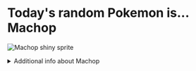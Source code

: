 # Today's random Pokemon is... Machop

![Machop shiny sprite](https://raw.githubusercontent.com/PokeAPI/sprites/master/sprites/pokemon/shiny/66.png)

<details>
<summary>Additional info about Machop</summary>

| srpite type | image |
|------|------|
| back_default | ![Machop back_default sprite](https://raw.githubusercontent.com/PokeAPI/sprites/master/sprites/pokemon/back/66.png) |
| back_shiny | ![Machop back_shiny sprite](https://raw.githubusercontent.com/PokeAPI/sprites/master/sprites/pokemon/back/shiny/66.png) |
| front_default | ![Machop front_default sprite](https://raw.githubusercontent.com/PokeAPI/sprites/master/sprites/pokemon/66.png) | </details>